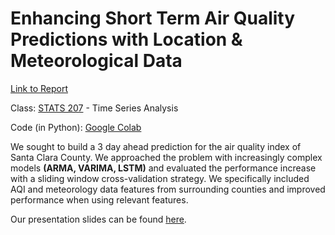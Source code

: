 # Enhancing Short Term Air Quality Predictions with Location & Meteorological Data

[Link to Report](/Time%20Series%20Analysis/Report%20-%20Enhancing%20Short%20Term%20AQI%20Predictions%20with%20Location%20%26%20Meteorological%20Data.pdf)

Class: [STATS 207](https://stats207.github.io/) - Time Series Analysis

Code (in Python): [Google Colab](https://colab.research.google.com/drive/1KIKg49sdifofzCIjpVpQPysOMXAv9ILT?usp=sharing)

We sought to build a 3 day ahead prediction for the air quality index of Santa Clara County. We approached the problem with increasingly complex models **(ARMA, VARIMA, LSTM)** and evaluated the performance increase with a sliding window cross-validation strategy. We specifically included AQI and meteorology data features from surrounding counties and improved performance when using relevant features.

Our presentation slides can be found [here](https://docs.google.com/presentation/d/1ceUaLOzDaqnKD3VWfMPAv-vJA9nDjUhnisoOHEsvEmo/edit?usp=sharing).
